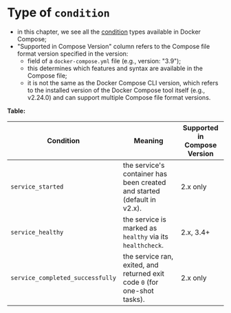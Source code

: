 # Type of `condition`

- in this chapter, we see all the [condition](../definition/definition.md) types available in Docker Compose;
- "Supported in Compose Version" column refers to the Compose file format version specified in the version:
  - field of a `docker-compose.yml` file (e.g., version: "3.9");
  - this determines which features and syntax are available in the Compose file;
  - it is not the same as the Docker Compose CLI version, which refers to the installed version of the Docker Compose tool itself (e.g., v2.24.0) and can support multiple Compose file format versions.

**Table:**

| Condition                        | Meaning                                                                   | Supported in Compose Version |
|----------------------------------|---------------------------------------------------------------------------|------------------------------|
| `service_started`                | the service's container has been created and started (default in v2.x).   | 2.x only                     |
| `service_healthy`                | the service is marked as `healthy` via its `healthcheck`.                 | 2.x, 3.4+                    |
| `service_completed_successfully` | the service ran, exited, and returned exit code `0` (for one-shot tasks). | 2.x only                     |
